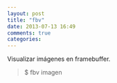 ```yaml
---
layout: post
title: "fbv"
date: 2013-07-13 16:49
comments: true
categories: 
---
```

Visualizar imágenes en framebuffer.

>$ fbv imagen


